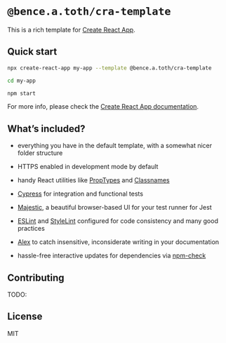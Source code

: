 # `@bence.a.toth/cra-template`

This is a rich template for [Create React App](https://github.com/facebook/create-react-app).


## Quick start

```sh
npx create-react-app my-app --template @bence.a.toth/cra-template

cd my-app

npm start
```

For more info, please check the [Create React App documentation](https://create-react-app.dev/docs/documentation-intro).


## What’s included?

- everything you have in the default template, with a somewhat nicer folder structure

- HTTPS enabled in development mode by default

- handy React utilities like [PropTypes](https://reactjs.org/docs/typechecking-with-proptypes.html) and [Classnames](https://github.com/JedWatson/classnames#readme)

- [Cypress](https://www.cypress.io/) for integration and functional tests

- [Majestic](https://github.com/Raathigesh/majestic#readme), a beautiful browser-based UI for your test runner for Jest

- [ESLint](https://eslint.org/) and [StyleLint](https://stylelint.io/) configured for code consistency and many good practices

- [Alex](https://github.com/get-alex/alex#readme) to catch insensitive, inconsiderate writing in your documentation

- hassle-free interactive updates for dependencies via [npm-check](https://github.com/dylang/npm-check#readme)


## Contributing

TODO:


## License

MIT
